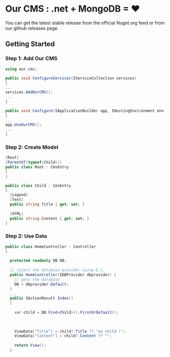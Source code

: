 Our CMS : .net + MongoDB = ❤
=================

You can get the latest stable release from the official Nuget.org feed or from our github releases page.

Getting Started
---------------

### Step 1: Add Our CMS
```C#
using our.cms;
```

```C#
public void ConfigureServices(IServiceCollection services)
{
...
services.AddOurCMS();
...
}
```

```C#
public void Configure(IApplicationBuilder app, IHostingEnvironment env, ...
{
...
app.UseOurCMS();
...
}
```

### Step 2: Create Model
```C#
[Root]
[ParentOf(typeof(Child))]
public class Root : CmsEntry
{
}

public class Child : CmsEntry
{
  [Legend]
  [Text]
  public string Title { get; set; }
  
  [HTML]
  public string Content { get; set; }
}
```

### Step 2: Use Data
```C#
public class HomeController : Controller
{
  
  protected readonly DB DB;
  
  // inject the database provider using D.I.
  public HomeController(IDBProvider dbprovider) {
    // gets the database
    DB = dbprovider.Default;
  }
  ...
  public IActionResult Index()
  {
    
    var child = DB.Find<Child>().FirstOrDefault();
    
    
    
    ViewData["Title"] = child?.Title ?? "no child !";
    ViewData["Content"] = child?.Content ?? "";
    
    return View();
  }
```



